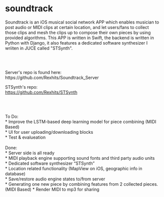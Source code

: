 # soundtrack

<p>Soundtrack is an iOS musical social network APP which enables musician to post audio or MIDI clips at certain location, and let users/fans to collect those clips and mesh the clips up to compose their own pieces by using provided algorithms. This APP is written in Swift, the backend is written in Python with Django, it also features a dedicated software synthesizer I wriiten in JUCE called "STSynth".</p>
<br><br>
<p>
Server's repo is found here: <br>
https://github.com/Rexhits/Soundtrack_Server

STSynth's repo:<br>
https://github.com/Rexhits/STSynth


</p>
<br><br>
<p>
To Do:<br>
* Improve the LSTM-based deep learning model for piece combining (MIDI Based)<br>
* UI for user uploading/downloading blocks<br>
* Test & evalueation<br>
<br>
Done:<br>
* Server side is all ready<br>
* MIDI playback engine supporting sound fonts and third party audio units<br>
* Dedicated software synthesizer “STSynth”<br>
* Location related functionality (MapView on iOS, geographic info in database)<br>
* Save/restore audio engine states to/from server<br>
* Generating one new piece by combining features from 2 collected pieces. (MIDI Based)
* Render MIDI to mp3 for sharing <br>
 </p>


<p>

</p>
